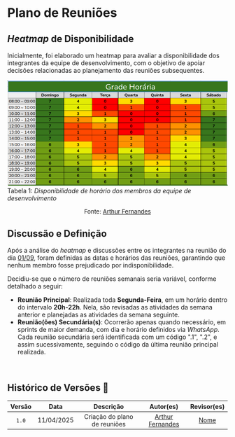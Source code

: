 # Plano de Reuniões

## *Heatmap* de Disponibilidade

Inicialmente, foi elaborado um heatmap para avaliar a disponibilidade dos integrantes da equipe de desenvolvimento, com o objetivo de apoiar decisões relacionadas ao planejamento das reuniões subsequentes.

![Heatmap de Disponibilidade](../assets/heatmap.png) 
<br>
Tabela 1: *Disponibilidade de horário dos membros da equipe de desenvolvimento*
<p style="text-align: center; font-size: 10pt;">Fonte: <a href="https://github.com/arthurfernandesj">Arthur Fernandes</a></p>

## Discussão e Definição

Após a análise do *heatmap* e discussões entre os integrantes na reunião do dia [01/09](../atas/ata_01.md), foram definidas as datas e horários das reuniões, garantindo que nenhum membro fosse prejudicado por indisponibilidade.

Decidiu-se que o número de reuniões semanais seria variável, conforme detalhado a seguir:

- **Reunião Principal**: Realizada toda **Segunda-Feira**, em um horário dentro do intervalo **20h-22h**. Nela, são revisadas as atividades da semana anterior e planejadas as atividades da semana seguinte.
- **Reunião(ões) Secundária(s)**: Ocorrerão apenas quando necessário, em sprints de maior demanda, com dia e horário definidos via *WhatsApp*. Cada reunião secundária será identificada com um código ".1", ".2", e assim sucessivamente, seguindo o código da última reunião principal realizada.
<br>

## Histórico de Versões 📅

| Versão | Data | Descrição | Autor(es) | Revisor(es) |
| :-: | :-: | :-: | :-: | :-: |
| `1.0` | 11/04/2025 | Criação do plano de reuniões | [Arthur Fernandes](https://github.com/arthurfernandesj) | [Nome](https://github.com/) |
